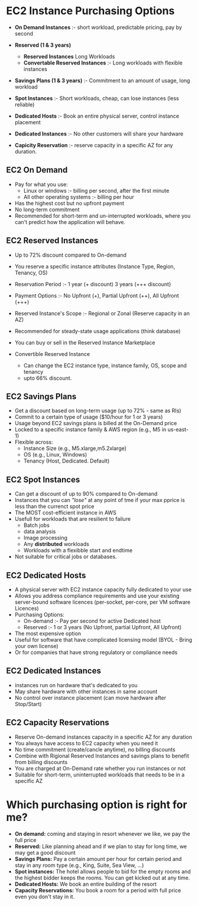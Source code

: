 # EC2 Instance Purchasing Options
- **On Demand Instances** :- short workload, predictable pricing, pay by second
- **Reserved (1 & 3 years)**
    * **Reserved Instances** Long Workloads
    *  **Convertable Reserved Instances** :- Long workloads with flexible instances

- **Savings Plans (1 & 3 years)** :- Commitment to an amount of usage, long workload
- **Spot Instances** :- Short workloads, cheap, can lose instances (less reliable)
- **Dedicated Hosts** :- Book an entire physical server, control instance placement
- **Dedicated Instances** :- No other customers will share your hardware
- **Capicity Reservation** :- reserve capacity in a specific AZ for any duration.


## EC2 On Demand
- Pay for what you use:
    * Linux or windows :- billing per second, after the first minute
    * All other operating systems :- billing per hour
- Has the highest cost but no upfront payment
- No long-term commitment 
- Recommended for short-term and un-interrupted workloads, where you can't predict how the application will behave.

## EC2 Reserved Instances
- Up to 72% discount compared to On-demand 
- You reserve a specific instance attributes (Instance Type, Region, Tenancy, OS)
- Reservation Period :- 1 year (+ discount) 3 years (+++ discount)
- Payment Options :- No Upfront (+), Partial Upfront (++), All Upfront (+++)
- Reserved Instance's Scope :- Regional or Zonal (Reserve capacity in an AZ)
- Recommended for steady-state usage applications (think database)
- You can buy or sell in the Reserved Instance Marketplace

- Convertible Reserved Instance
    * Can change the EC2 instance type, instance family, OS, scope and tenancy 
    * upto 66% discount.


## EC2 Savings Plans 
- Get a discount based on long-term usage (up to 72% - same as RIs)
- Commit to a certain type of usage ($10/hour for 1 or 3 years)
- Usage beyond EC2 savings plans is billed at the On-Demand price
- Locked to a specific instance family & AWS region (e.g., M5 in us-east-1)
- Flexible across:
    * Instance Size (e.g., M5.xlarge,m5.2xlarge)
    * OS (e.g., Linux, Windows)
    * Tenancy (Host, Dedicated. Default)

## EC2 Spot Instances 
-  Can get a discount of up to 90% compared to On-demand 
- Instances that you can *"lose"* at any point of tme if your max pprice is less than the currenct spot price
- The MOST cost-efficient instance in AWS
- Usefull for workloads that are resilient to failure
    * Batch jobs
    * data analysis
    * Image processing
    * Any **distributed** workloads
    * Workloads with a flexibble start and endtime
- Not suitable for critical jobs or databases.

## EC2 Dedicated Hosts
- A physical server with EC2 instance capacity fully dedicated to your use
- Allows you address compliance requirements and use your existing server-bound software licences (per-socket, per-core, per VM software Licences)
- Purchasing Options:
    * On-demand :- Pay per second for active Dedicated host
    * Reserved :- 1 or 3 years (No Upfront, partial Upfront, All Upfront)
- The most expensive option
- Useful for software that have complicated licensing model (BYOL - Bring your own license)
- Or for companies that have strong regulatory or compliance needs

## EC2 Dedicated Instances 
- instances run on hardware that's dedicated to you
- May share hardware with other instances in same account
- No control over instance placement (can move hardware after Stop/Start)

## EC2 Capacity Reservations 
- Reserve On-demand instances capacity in a specific AZ for any duration
- You always have access to EC2 capacity when you need it
- No time commitment (create/cancle anytime), no billing discounts
- Combine with Rigional Reserved Instances and savings plans to benefit from billing discounts
- You are charged at On-Demand rate whether you run instances or not
- Suitable for short-term, uninterrupted workloads that needs to be in a specific AZ


# Which purchasing option is right for me?

- **On demand:** coming and staying in resort whenever we like, we pay the full price
- **Reserved:** Like planning ahead and if we plan to stay for long time, we may get a good discount
- **Savings Plans:** Pay a certain amount per hour for certain period and stay in any room type (e.g., King, Suite, Sea View, ...)
- **Spot instances:** The hotel allows people to bid for the empty rooms and the highest bidder keeps the rooms. You can get kicked out at any time.
- **Dedicated Hosts:** We book an entire building of the resort
- **Capacity Reservations:** You book a room for a period with full price even you don't stay in it. 

